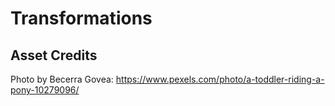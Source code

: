 # Transformations






## Asset Credits

Photo by Becerra Govea: https://www.pexels.com/photo/a-toddler-riding-a-pony-10279096/